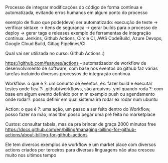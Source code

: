 Processo de integrar modificações do código de forma contínua e automatizada, evitando erros humanos em algum ponto do processo

exemplo de fluxo que pode(deve) ser automatizado: execução de teste -> verificar sintaxe -> itens de segurança -> gerar builds para o processo de deploy -> gerar tags e releases
exemplo de ferramentas de integração contínua: Jenkins, Github Actions, Circle CI, AWS CodeBuild, Azure Devops, Google Cloud Build, Gitlag Pipelines/CI

Qual vai ser utilizada no curso: Github Actions :)

https://github.com/features/actions - automatizador de workflow de desenvolvimento de software, com base nos eventos do github faz várias tarefas incluindo diversos processos de integração contínua

Workflow:
 o que é ?: um conunto de eventos, ex: fazer build e executar testes
 onde fica ?: .github/workflows, são arquivos .yml
 quando roda ?: com base em algum evento definido por mim exemplo push ou agendamento
 onde rodar?: posso definir em qual sistema irá rodar ex rodar num ubuntu

Action:
 o que é ?: uma ação, um passo a ser feito dentro do Workflow, posso fazer na mão, mas tbm posso pegar uma pré feita no marketplace


Custos: consultar tabela, mas da pra brincar de graça 2000 minutos free
https://docs.github.com/en/billing/managing-billing-for-github-actions/about-billing-for-github-actions


Ele tem diversos exemplos de workflow e um market place com diversos actions criados por terceiros para diversas linguagens não atoa cresceu muito nos ultimos tempo